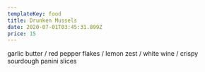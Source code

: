 ```yaml
---
templateKey: food
title: Drunken Mussels
date: 2020-07-01T03:45:31.899Z
price: 15
---
```


garlic butter / red pepper flakes / lemon zest / white wine / crispy sourdough panini slices
